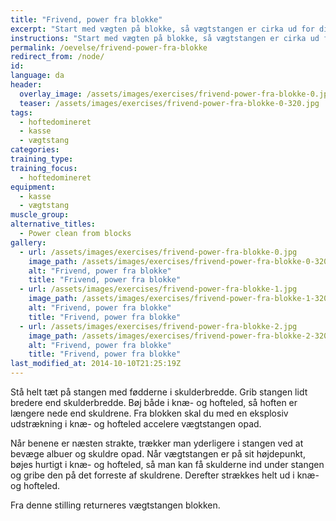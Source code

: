 ```yaml
---
title: "Frivend, power fra blokke"
excerpt: "Start med vægten på blokke, så vægtstangen er cirka ud for dine knæ. Let foroverbøjet skal du med en eksplosiv udstrækning i hoften sætte fart i vægtstangen, så du kan gå under vægten og gribe den på brystkassen med albuerne pegende frem."
instructions: "Start med vægten på blokke, så vægtstangen er cirka ud for dine knæ. Let foroverbøjet skal du med en eksplosiv udstrækning i hoften sætte fart i vægtstangen, så du kan gå under vægten og gribe den på brystkassen med albuerne pegende frem."
permalink: /oevelse/frivend-power-fra-blokke
redirect_from: /node/
id: 
language: da
header:
  overlay_image: /assets/images/exercises/frivend-power-fra-blokke-0.jpg
  teaser: /assets/images/exercises/frivend-power-fra-blokke-0-320.jpg
tags:
  - hoftedomineret
  - kasse
  - vægtstang
categories:
training_type: 
training_focus: 
  - hoftedomineret
equipment:
  - kasse
  - vægtstang
muscle_group:
alternative_titles:
  - Power clean from blocks
gallery:
  - url: /assets/images/exercises/frivend-power-fra-blokke-0.jpg
    image_path: /assets/images/exercises/frivend-power-fra-blokke-0-320.jpg
    alt: "Frivend, power fra blokke"
    title: "Frivend, power fra blokke"
  - url: /assets/images/exercises/frivend-power-fra-blokke-1.jpg
    image_path: /assets/images/exercises/frivend-power-fra-blokke-1-320.jpg
    alt: "Frivend, power fra blokke"
    title: "Frivend, power fra blokke"
  - url: /assets/images/exercises/frivend-power-fra-blokke-2.jpg
    image_path: /assets/images/exercises/frivend-power-fra-blokke-2-320.jpg
    alt: "Frivend, power fra blokke"
    title: "Frivend, power fra blokke"
last_modified_at: 2014-10-10T21:25:19Z
---
```


Stå helt tæt på stangen med fødderne i skulderbredde. Grib stangen lidt bredere end skulderbredde. Bøj både i knæ- og hofteled, så hoften er længere nede end skuldrene. Fra blokken skal du med en eksplosiv udstrækning i knæ- og hofteled accelere vægtstangen opad.

Når benene er næsten strakte, trækker man yderligere i stangen ved at bevæge albuer og skuldre opad. Når vægtstangen er på sit højdepunkt, bøjes hurtigt i knæ- og hofteled, så man kan få skulderne ind under stangen og gribe den på det forreste af skuldrene. Derefter strækkes helt ud i knæ- og hofteled.

Fra denne stilling returneres vægtstangen blokken.
